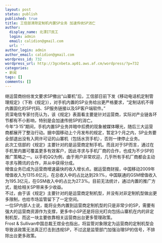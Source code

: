 ```yaml
---
layout: post
status: publish
published: true
title: 工信部清除定制机内置SP业务 加速传统SP消亡
author:
  display_name: 北漂IT民工
  login: admin
  email: calidion@gmail.com
  url: ''
author_login: admin
author_email: calidion@gmail.com
wordpress_id: 732
wordpress_url: http://3gcnbeta.ap01.aws.af.cm/wordpress/?p=732
categories:
- 新闻
tags: []
comments: []
---
```

<p>继运营商纷纷发文要求SP撤出&ldquo;山寨机&rdquo;后，工信部日前下发《移动电话机定制管理规定》（下称《规定》），对手机内置的SP业务给出更严格要求，&ldquo;定制话机不得内置固化的SP代码、SP服务链接以及SP客户端软件。&rdquo;<br />
资深电信专家付亮认为，该《规定》表面看主要是针对运营商，实际对产业链各环节都有不小影响，特别是会加速传统SP的消亡。<br />
今年&ldquo;3&middot;15&rdquo;期间，手机内置SP业务并暗中扣费的现象被媒体曝光，随后三大运营商都展开了整治行动。据中国移动上个月发布的规定，暂定3个月之内，SP业务要全部退出没有入网许可证的山寨机（包括水货手机），否则一律停止业务。<br />
此次工信部的《规定》主要针对的是运营商定制手机。而且对于SP而言，通过在手机里内置可覆盖更多有效客户，因此寻求与手机厂商的合作，也成为不少SP的推广策略之一。以手机QQ为例，由于用户非常欢迎，几乎所有手机厂商都会主动寻求与腾讯的合作，并从中获得分成。<br />
增值业务已成为运营商增速最快的收入增长点。据运营商财报，中国移动2009年增值收入为1315.6亿元，在总收入中的占比达到29.1%，中国联通的GSM增值收入为195.3亿元，在GSM收入中的占比为27.3%。目前无法统计，通过内置的推广方式，能给相关SP带来多少收益。<br />
不过，由于该《规定》主要针对的是运营商定制机型，并没有对非定制机型做出更多限制，也给市场监管留下了一定空间。<br />
一位SP内部人士说，能将业务内置到运营商定制机型的只是非常少的SP，需要有强大的运营商资源作为支撑，更多中小SP还是将目光盯向包括山寨机在内的非定制机型，而这一块主要依靠相关运营商出台更多管理政策。<br />
Frost & Sullivan中国总裁王煜全也指出，将监管对象限定为运营商的定制机型会导致该政策无法真正打击到违规SP，不过这是监管部门加强治理SP的信号，不排除出台更多政策。</p>
